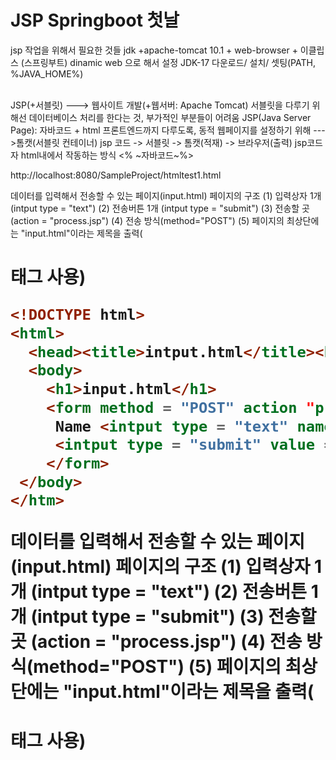 <h1>JSP Springboot 첫날</h1>

jsp 작업을 위해서 필요한 것들
jdk +apache-tomcat 10.1 + web-browser + 이클립스 (스프링부트)
dinamic web 으로 해서 설정
JDK-17 다운로드/ 설치/ 셋팅(PATH, %JAVA_HOME%)
<br><br>

JSP(+서블릿) ---> 웹사이트 개발(+웹서버: Apache Tomcat)
서블릿을 다루기 위해선 데이터베이스 처리를 한다는 것, 부가적인 부분들이 어려움
JSP(Java Server Page): 자바코드 + html  프론트엔드까지 다루도록, 동적 웹페이지를 설정하기 위해 --->톰캣(서블릿 컨테이너)
jsp 코드 -> 서블릿 -> 톰캣(적재) -> 브라우저(출력)
jsp코드자 html내에서 작동하는 방식
<% ~자바코드~%>

http://localhost:8080/SampleProject/htmltest1.html


데이터를 입력해서 전송할 수 있는 페이지(input.html)
 페이지의 구조
(1) 입력상자 1개 (intput type = "text")
(2) 전송버튼 1개 (intput type = "submit")
(3) 전송할 곳 (action = "process.jsp")
(4) 전송 방식(method="POST")
(5) 페이지의 최상단에는 "input.html"이라는 제목을 출력(<h1>태그 사용)

  
```html
<!DOCTYPE html>
<html>
  <head><title>intput.html</title><head>
  <body>
    <h1>input.html</h1>
    <form method = "POST" action "process.jsp">
     Name <intput type = "text" name = "data">
     <intput type = "submit" value = "send">
    </form>
 </body>
</htm>                                       
```
   
데이터를 입력해서 전송할 수 있는 페이지(input.html)
 페이지의 구조
(1) 입력상자 1개 (intput type = "text")
(2) 전송버튼 1개 (intput type = "submit")
(3) 전송할 곳 (action = "process.jsp")
(4) 전송 방식(method="POST")
(5) 페이지의 최상단에는 "input.html"이라는 제목을 출력(<h1>태그 사용)
